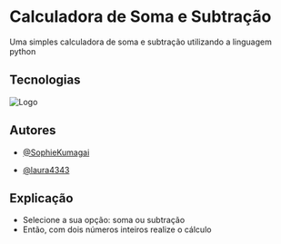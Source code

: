 
# Calculadora de Soma e Subtração

Uma simples calculadora de soma e subtração utilizando a linguagem python




## Tecnologias

![Logo](https://1000logos.net/wp-content/uploads/2020/08/Python-Logo.png)
## Autores

- [@SophieKumagai](https://github.com/SophieKumagai/CodeReview-GitHub.git)

- [@laura4343](https://github.com/laura4343)


## Explicação

* Selecione a sua opção: soma ou subtração
* Então, com dois números inteiros realize o cálculo